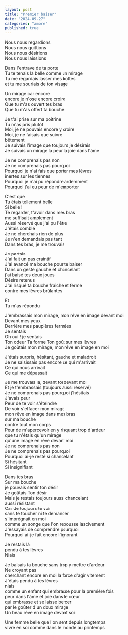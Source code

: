 ```yaml
---
layout: post
title: "Premier baiser"
date: "2024-09-27"
categories: "amore"
published: true
---
```


Nous nous regardions  
Nous nous quittions  
Nous nous désirions  
Nous nous laissions  

Dans l'entrave de ta porte  
Tu te tenais là belle comme un mirage  
Tu me regardais lasser mes bottes  
et tu me souriais de ton visage  

Un mirage car encore  
encore je n'ose encore croire  
Que tu m'as ouvert tes bras  
Que tu m'as offert ta bouche  

Je t'ai prise sur ma poitrine  
Tu m'as pris plutôt  
Moi, je ne pouvais encore y croire  
Moi, je ne faisais que suivre  
bêtement  
Je suivais l'image que toujours je désirais  
Je suivais un mirage la peur la joie dans l'âme  

Je ne comprenais pas non  
Je ne comprenais pas pourquoi  
Pourquoi je n'ai fais que porter mes lèvres  
inertes sur les tiennes  
Pourquoi je n'ai pu répondre ardemment  
Pourquoi j'ai eu peur de m'emporter  

C'est que  
Tu étais tellement belle  
Si belle !  
Te regarder, t'avoir dans mes bras  
me suffisait amplement  
Aussi réservé que j'ai pu l'être   
J'étais comblé  
Je ne cherchais rien de plus  
Je n'en demandais pas tant  
Dans tes bras, je me trouvais  

Je partais  
J'ai fait un pas craintif  
J'ai avancé ma bouche pour te baiser  
Dans un geste gauche et chancelant  
j'ai baisé tes deux joues  
Désirs retenus  
J'ai risqué ta bouche fraîche et ferme  
contre mes lèvres brûlantes  

Et  
Tu m'as répondu  

J'embrassais mon mirage, mon rêve en image devant moi  
Devant mes yeux  
Derrière mes paupières fermées  
Je sentais  
Oh oui ! je sentais  
Ton odeur Ta forme Ton goût sur mes lèvres  
Je goûtais mon mirage, mon rêve en image en moi  

J'étais surpris, hésitant, gauche et maladroit  
Je ne saisissais pas encore ce qui m'arrivait  
Ce qui nous arrivait  
Ce qui me dépassait  

Je me trouvais là, devant toi devant moi  
Et je t'embrassais (toujours aussi réservé)  
Je ne comprenais pas pourquoi j'hésitais  
J'avais peur  
Peur de te voir s'éteindre  
De voir s'effacer mon mirage  
mon rêve en image dans mes bras  
sur ma bouche  
contre tout mon corps  
Peur de m'apercevoir en y risquant trop d'ardeur  
que tu n'étais qu'un mirage  
qu'une image en rêve devant moi  
Je ne comprenais pas non  
Je ne comprenais pas pourquoi  
Pourquoi ai-je resté si chancelant  
Si hésitant  
Si insignifiant  

Dans tes bras  
Sur ma bouche  
je pouvais sentir ton désir  
Je goûtais Ton désir  
Mais je restais toujours aussi chancelant  
aussi résistant  
Car de toujours te voir  
sans te toucher ni te demander  
s'imprégnait en moi  
comme un songe que l'on repousse lascivement  
J'essayais de comprendre pourquoi  
Pourquoi ai-je fait encore l'ignorant  

Je restais là  
pendu à tes lèvres  
Niais  

Je baisais ta bouche sans trop y mettre d'ardeur  
Ne croyant pas  
cherchant encore en moi la force d'agir vitement  
J'étais pendu à tes lèvres  
niais  
comme un enfant qui embrasse pour la première fois  
peur dans l'âme et joie dans le cœur  
qui embrasse et se laisse bercer  
par le goûter d'un doux mirage  
Un beau rêve en image devant soi  

Une femme belle que l'on sent depuis longtemps  
vivre en soi comme dans le monde au printemps  
